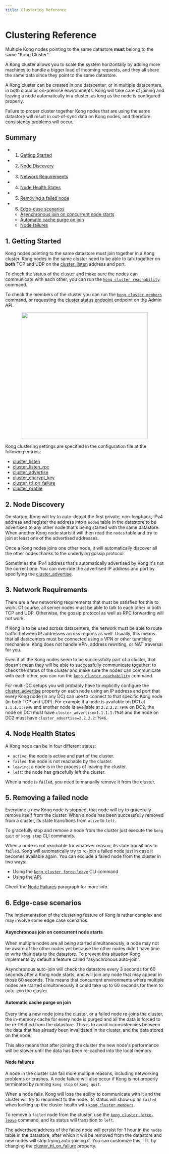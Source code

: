 ```yaml
---
title: Clustering Reference
---
```


# Clustering Reference

Multiple Kong nodes pointing to the same datastore **must** belong to the same "Kong Cluster". 

A Kong cluster allows you to scale the system horizontally by adding more machines to handle a bigger load of incoming requests, and they all share the same data since they point to the same datastore.

A Kong cluster can be created in one datacenter, or in multiple datacenters, in both cloud or on-premise environments. Kong will take care of joining and leaving a node automatically in a cluster, as long as the node is configured properly.

<div class="alert alert-warning">
  Failure to proper cluster together Kong nodes that are using the same datastore will result in out-of-sync data on Kong nodes, and therefore consistency problems will occur.
</div>

## Summary

- 1. [Getting Started][1]
- 2. [Node Discovery][2]
- 3. [Network Requirements][3]
- 4. [Node Health States][4]
- 5. [Removing a failed node][5]
- 6. [Edge-case scenarios][6]
  - [Asynchronous join on concurrent node starts][6a]
  - [Automatic cache purge on join][6b]
  - [Node failures][6c]

[1]: #1-getting-started
[2]: #2-node-discovery
[3]: #3-network-requirements
[4]: #4-node-health-states
[5]: #5-removing-a-failed-node
[6]: #6-edge-case-scenarios
[6a]: #asynchronous-join-on-concurrent-node-starts
[6b]: #automatic-cache-purge-on-join
[6c]: #node-failures

## 1. Getting Started

Kong nodes pointing to the same datastore must join together in a Kong cluster. Kong nodes in the same cluster need to be able to talk together on **both** TCP and UDP on the [cluster_listen][cluster_listen] address and port.

To check the status of the cluster and make sure the nodes can communicate with each other, you can run the [`kong cluster reachability`][cli-cluster] command.

To check the members of the cluster you can run the [`kong cluster members`][cli-cluster] command, or requesting the [cluster status endpoint][cluster-api-status] endpoint on the Admin API.

<center>
  <img src="/assets/images/docs/clustering.png" style="height: 400px"/>
</center>

Kong clustering settings are specified in the configuration file at the following entries:

* [cluster_listen][cluster_listen]
* [cluster_listen_rpc][cluster_listen_rpc]
* [cluster_advertise][cluster_advertise]
* [cluster_encrypt_key][cluster_encrypt_key]
* [cluster_ttl_on_failure][cluster_ttl_on_failure]
* [cluster_profile][cluster_profile]

## 2. Node Discovery

On startup, Kong will try to auto-detect the first private, non-loopback, IPv4 address and register the address into a `nodes` table in the datastore to be advertised to any other node that's being started with the same datastore. When another Kong node starts it will then read the `nodes` table and try to join at least one of the advertised addresses.

Once a Kong nodes joins one other node, it will automatically discover all the other nodes thanks to the underlying gossip protocol.

Sometimes the IPv4 address that's automatically advertised by Kong it's not the correct one. You can override the advertised IP address and port by specifying the [cluster_advertise][cluster_advertise].

## 3. Network Requirements

There are a few networking requirements that must be satisfied for this to work. Of course, all server nodes must be able to talk to each other in both TCP and UDP. Otherwise, the gossip protocol as well as RPC forwarding will not work. 

If Kong is to be used across datacenters, the network must be able to route traffic between IP addresses across regions as well. Usually, this means that all datacenters must be connected using a VPN or other tunneling mechanism. Kong does not handle VPN, address rewriting, or NAT traversal for you.

Even if all the Kong nodes seem to be successfully part of a cluster, that doesn't mean they will be able to successfully communicate together: to check the status of the cluster and make sure the nodes can communicate with each other, you can run the [`kong cluster reachability`][cli-cluster] command.

For multi-DC setups you will probably have to explicitly configure the [cluster_advertise][cluster_advertise] property on each node using an IP address and port that every Kong node (in any DC) can use to connect to that specific Kong node (in both TCP and UDP). For example if a node is available on DC1 at `1.1.1.1:7946` and another node is available at `2.2.2.2:7946` on DC2, the node on DC1 must have `cluster_advertise=1.1.1.1:7946` and the node on DC2 must have `cluster_advertise=2.2.2.2:7946`.

## 4. Node Health States

A Kong node can be in four different states:

* `active`: the node is active and part of the cluster.
* `failed`: the node is not reachable by the cluster.
* `leaving`: a node is in the process of leaving the cluster.
* `left`: the node has gracefully left the cluster.

When a node is `failed`, you need to manually remove it from the cluster.

## 5. Removing a failed node

Everytime a new Kong node is stopped, that node will try to gracefully remove itself from the cluster. When a node has been successfully removed from a cluster, its state transitions from `alive` to `left`.

To gracefully stop and remove a node from the cluster just execute the `kong quit` or `kong stop` CLI commands.

When a node is not reachable for whatever reason, its state transitions to `failed`. Kong will automatically try to re-join a failed node just in case it becomes available again. You can exclude a failed node from the cluster in two ways:

* Using the [`kong cluster force-leave`][cli-cluster] CLI command
* Using the [API][cluster-api-remove]. 

Check the [Node Failures](#node-failures) paragraph for more info.

## 6. Edge-case scenarios

The implementation of the clustering feature of Kong is rather complex and may involve some edge case scenarios.

#### Asynchronous join on concurrent node starts

When multiple nodes are all being started simultaneously, a node may not be aware of the other nodes yet because the other nodes didn't have time to write their data to the datastore. To prevent this situation Kong implements by default a feature called "asynchronous auto-join".

Asynchronous auto-join will check the datastore every 3 seconds for 60 seconds after a Kong node starts, and will join any node that may appear in those 60 seconds. This means that concurrent environments where multiple nodes are started simultaneously it could take up to 60 seconds for them to auto-join the cluster.

#### Automatic cache purge on join

Every time a new node joins the cluster, or a failed node re-joins the cluster, the in-memory cache for every node is purged and all the data is forced to be re-fetched from the datastore. This is to avoid inconsistencies between the data that has already been invalidated in the cluster, and the data stored on the node.

This also means that after joining the cluster the new node's performance will be slower until the data has been re-cached into the local memory.

#### Node failures

A node in the cluster can fail more multiple reasons, including networking problems or crashes. A node failure will also occur if Kong is not properly terminated by running `kong stop` or `kong quit`.

When a node fails, Kong will lose the ability to communicate with it and the cluster will try to reconnect to the node. Its status will show up as `failed` when looking up the cluster health with [`kong cluster members`][cli-cluster].

To remove a `failed` node from the cluster, use the [`kong cluster force-leave`][cli-cluster] command, and its status will transition to `left`.

The advertised address of the failed node will persist for 1 hour in the `nodes` table in the datastore, after which it will be removed from the datastore and new nodes will stop trying auto-joining it. You can customize this TTL by changing the [cluster_ttl_on_failure][cluster_ttl_on_failure] property.


[cluster_listen]: /{{page.kong_version}}/configuration/#cluster_listen
[cluster_listen_rpc]: /{{page.kong_version}}/configuration/#cluster_listen_rpc
[cluster_advertise]: /{{page.kong_version}}/configuration/#cluster_advertise
[cluster_ttl_on_failure]: /{{page.kong_version}}/configuration/#cluster_ttl_on_failure
[cluster_encrypt_key]: /{{page.kong_version}}/configuration/#cluster_encrypt_key
[cluster_ttl_on_failure]: /{{page.kong_version}}/configuration/#cluster_ttl_on_failure
[cluster_profile]: /{{page.kong_version}}/configuration/#cluster_profile
[cli-cluster]: /{{page.kong_version}}/cli/#cluster
[cluster-api-status]: /{{page.kong_version}}/admin-api/#retrieve-cluster-status
[cluster-api-remove]: /{{page.kong_version}}/admin-api/#forcibly-remove-a-node
